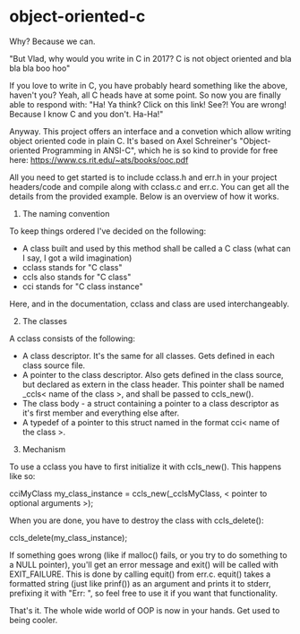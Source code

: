 # object-oriented-c
Why? Because we can.

"But Vlad, why would you write in C in 2017? C is not object oriented and bla bla bla boo hoo"

If you love to write in C, you have probably heard something like the above, haven't you?
Yeah, all C heads have at some point. So now you are finally able to respond with:
"Ha! Ya think? Click on this link! See?! You are wrong! Because I know C and you don't. Ha-Ha!"

Anyway. This project offers an interface and a convetion which allow writing object oriented code in plain C.
It's based on Axel Schreiner's "Object-oriented Programming in ANSI-C", which he is so kind to provide for free
here: https://www.cs.rit.edu/~ats/books/ooc.pdf

All you need to get started is to include cclass.h and err.h in your project headers/code and compile along with 
cclass.c and err.c. You can get all the details from the provided example. Below is an overview of how it works.

1. The naming convention

To keep things ordered I've decided on the following: 

- A class built and used by this method shall be called a C class (what can I say, I got a wild imagination)
- cclass stands for "C class"
- ccls also stands for "C class"
- cci stands for "C class instance"

Here, and in the documentation, cclass and class are used interchangeably.

2. The classes

A cclass consists of the following:
- A class descriptor. It's the same for all classes. Gets defined in each class source file.
- A pointer to the class descriptor. Also gets defined in the class source, but declared as extern in the class header.
This pointer shall be named _ccls< name of the class >, and shall be passed to ccls_new().
- The class body - a struct containing a pointer to a class descriptor as it's first member and everything else after.
- A typedef of a pointer to this struct named in the format cci< name of the class >.

3. Mechanism

To use a cclass you have to first initialize it with ccls_new(). This happens like so:

cciMyClass my_class_instance = ccls_new(_cclsMyClass, < pointer to optional arguments >);

When you are done, you have to destroy the class with ccls_delete():

ccls_delete(my_class_instance);

If something goes wrong (like if malloc() fails, or you try to do something to a NULL pointer), you'll get an error message
and exit() will be called with EXIT_FAILURE. This is done by calling equit() from err.c.
equit() takes a formatted string (just like prinf()) as an argument and prints it to stderr, prefixing it with "Err: ", so
feel free to use it if you want that functionality.

That's it. The whole wide world of OOP is now in your hands. Get used to being cooler.
